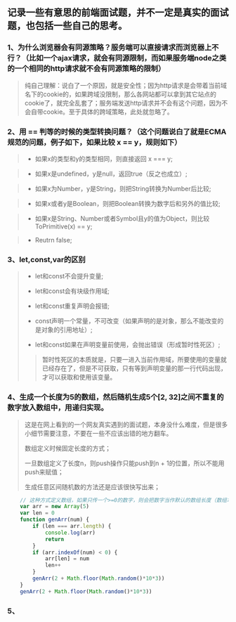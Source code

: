 ## 记录一些有意思的前端面试题，并不一定是真实的面试题，也包括一些自己的思考。

### 1、为什么浏览器会有同源策略？服务端可以直接请求而浏览器上不行？（比如一个ajax请求，就会有同源限制，而如果服务端node之类的一个相同的http请求就不会有同源策略的限制）

> 纯自己理解：说白了一个原因，就是安全性；因为http请求是会带着当前域名下的cookie的，如果跨域没限制，那么各网站都可以拿到其它站点的cookie了，就完全乱套了；服务端发送http请求并不会有这个问题，因为不会自带cookie。至于具体的跨域策略，此处就忽略了。

### 2、用 == 判等的时候的类型转换问题？（这个问题说白了就是ECMA规范的问题，例子如下，如果比较 x == y，规则如下）

> + 如果x的类型和y的类型相同，则直接返回 x === y; 

> + 如果x是undefined，y是null，返回true（反之也成立）;

> + 如果x为Number，y是String，则把String转换为Number后比较;

> + 如果x或者y是Boolean，则把Boolean转换为数字后和另外的值比较;

> + 如果x是String、Number或者Symbol且y的值为Object，则比较ToPrimitive(x) == y;

> + Reutrn false;

### 3、let,const,var的区别

> + let和const不会提升变量;
>
> + let和const会有块级作用域;
>
> + let和const重复声明会报错;
>
> + const声明一个常量，不可改变（如果声明的是对象，那么不能改变的是对象的引用地址）;
>
> + let和const如果在声明变量前使用，会抛出错误（形成暂时性死区）;
>
>> 暂时性死区的本质就是，只要一进入当前作用域，所要使用的变量就已经存在了，但是不可获取，只有等到声明变量的那一行代码出现，才可以获取和使用该变量。

### 4、生成一个长度为5的数组，然后随机生成5个[2, 32]之间不重复的数字放入数组中，用递归实现。

> 这是在网上看到的一个网友真实遇到的面试题，本身没什么难度，但是很多小细节需要注意，不要在一些不应该出错的地方翻车。
>
> 数组定义时候固定长度的方式；
>
> 一旦数组定义了长度n，则push操作只能push到n + 1的位置，所以不能用push来赋值；
>
> 生成任意区间随机数的方法还是应该很快写出来；
>
```js
    // 这种方式定义数组，如果只传一个>=0的数字，则会把数字当作默认的数组长度（数组本身为空）
    var arr = new Array(5)
    var len = 0
    function genArr(num) {
        if (len === arr.length) {
            console.log(arr)
            return
        }
        if (arr.indexOf(num) < 0) {
            arr[len] = num
            len++
        }
        genArr(2 + Math.floor(Math.random()*10*3))
    }
    genArr(2 + Math.floor(Math.random()*10*3))
```

### 5、